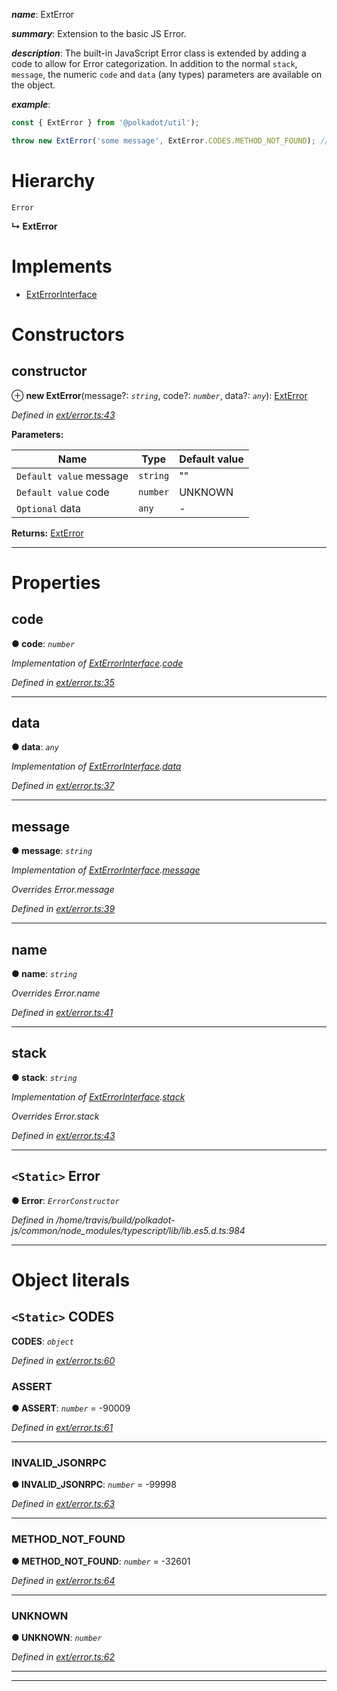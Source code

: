 

*__name__*: ExtError

*__summary__*: Extension to the basic JS Error.

*__description__*: The built-in JavaScript Error class is extended by adding a code to allow for Error categorization. In addition to the normal `stack`, `message`, the numeric `code` and `data` (any types) parameters are available on the object.

*__example__*:   

```javascript
const { ExtError } from '@polkadot/util');

throw new ExtError('some message', ExtError.CODES.METHOD_NOT_FOUND); // => error.code = -32601
```

# Hierarchy

 `Error`

**↳ ExtError**

# Implements

* [ExtErrorInterface](../interfaces/_types_.exterrorinterface.md)

# Constructors

<a id="constructor"></a>

##  constructor

⊕ **new ExtError**(message?: *`string`*, code?: *`number`*, data?: *`any`*): [ExtError](_ext_error_.exterror.md)

*Defined in [ext/error.ts:43](https://github.com/polkadot-js/common/blob/4a31466/packages/util/src/ext/error.ts#L43)*

**Parameters:**

| Name | Type | Default value |
| ------ | ------ | ------ |
| `Default value` message | `string` | &quot;&quot; |
| `Default value` code | `number` |  UNKNOWN |
| `Optional` data | `any` | - |

**Returns:** [ExtError](_ext_error_.exterror.md)

___

# Properties

<a id="code"></a>

##  code

**● code**: *`number`*

*Implementation of [ExtErrorInterface](../interfaces/_types_.exterrorinterface.md).[code](../interfaces/_types_.exterrorinterface.md#code)*

*Defined in [ext/error.ts:35](https://github.com/polkadot-js/common/blob/4a31466/packages/util/src/ext/error.ts#L35)*

___
<a id="data"></a>

##  data

**● data**: *`any`*

*Implementation of [ExtErrorInterface](../interfaces/_types_.exterrorinterface.md).[data](../interfaces/_types_.exterrorinterface.md#data)*

*Defined in [ext/error.ts:37](https://github.com/polkadot-js/common/blob/4a31466/packages/util/src/ext/error.ts#L37)*

___
<a id="message"></a>

##  message

**● message**: *`string`*

*Implementation of [ExtErrorInterface](../interfaces/_types_.exterrorinterface.md).[message](../interfaces/_types_.exterrorinterface.md#message)*

*Overrides Error.message*

*Defined in [ext/error.ts:39](https://github.com/polkadot-js/common/blob/4a31466/packages/util/src/ext/error.ts#L39)*

___
<a id="name"></a>

##  name

**● name**: *`string`*

*Overrides Error.name*

*Defined in [ext/error.ts:41](https://github.com/polkadot-js/common/blob/4a31466/packages/util/src/ext/error.ts#L41)*

___
<a id="stack"></a>

##  stack

**● stack**: *`string`*

*Implementation of [ExtErrorInterface](../interfaces/_types_.exterrorinterface.md).[stack](../interfaces/_types_.exterrorinterface.md#stack)*

*Overrides Error.stack*

*Defined in [ext/error.ts:43](https://github.com/polkadot-js/common/blob/4a31466/packages/util/src/ext/error.ts#L43)*

___
<a id="error"></a>

## `<Static>` Error

**● Error**: *`ErrorConstructor`*

*Defined in /home/travis/build/polkadot-js/common/node_modules/typescript/lib/lib.es5.d.ts:984*

___

# Object literals

<a id="codes"></a>

## `<Static>` CODES

**CODES**: *`object`*

*Defined in [ext/error.ts:60](https://github.com/polkadot-js/common/blob/4a31466/packages/util/src/ext/error.ts#L60)*

<a id="codes.assert"></a>

###  ASSERT

**● ASSERT**: *`number`* =  -90009

*Defined in [ext/error.ts:61](https://github.com/polkadot-js/common/blob/4a31466/packages/util/src/ext/error.ts#L61)*

___
<a id="codes.invalid_jsonrpc"></a>

###  INVALID_JSONRPC

**● INVALID_JSONRPC**: *`number`* =  -99998

*Defined in [ext/error.ts:63](https://github.com/polkadot-js/common/blob/4a31466/packages/util/src/ext/error.ts#L63)*

___
<a id="codes.method_not_found"></a>

###  METHOD_NOT_FOUND

**● METHOD_NOT_FOUND**: *`number`* =  -32601

*Defined in [ext/error.ts:64](https://github.com/polkadot-js/common/blob/4a31466/packages/util/src/ext/error.ts#L64)*

___
<a id="codes.unknown"></a>

###  UNKNOWN

**● UNKNOWN**: *`number`*

*Defined in [ext/error.ts:62](https://github.com/polkadot-js/common/blob/4a31466/packages/util/src/ext/error.ts#L62)*

___

___

